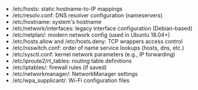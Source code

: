 -  /etc/hosts: static hostname-to-IP mappings  
- /etc/resolv.conf: DNS resolver configuration (nameservers)  
- /etc/hostname: system's hostname  	
- /etc/network/interfaces: legacy interface configuration (Debian-based)  	
- /etc/netplan/: modern network config (used in Ubuntu 18.04+)  
- /etc/hosts.allow and /etc/hosts.deny: TCP wrappers access control  
- /etc/nsswitch.conf: order of name service lookups (hosts, dns, etc.)  
- /etc/sysctl.conf: kernel network parameters (e.g., IP forwarding)  
- /etc/iproute2/rt_tables: routing table definitions  
- /etc/iptables/: firewall rules (if saved)  
- /etc/networkmanager/: NetworkManager settings  
- /etc/wpa_supplicant/: Wi-Fi configuration files